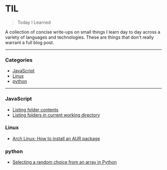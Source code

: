 
# TIL

> Today I Learned

A collection of concise write-ups on small things I learn day to day across a
variety of languages and technologies. These are things that don't really
warrant a full blog post.

---

### Categories

* [JavaScript](#JavaScript)
* [Linux](#Linux)
* [python](#python)

---
### JavaScript

- [Listing folder contents](JavaScript/listing-folder-contents.md)
- [Listing folders in current working directory](JavaScript/listing-folders.md)


### Linux

- [Arch Linux: How to install an AUR package](Linux/arch-install-aur-package.md)


### python

- [Selecting a random choice from an array in Python](python/random_choice.md)


